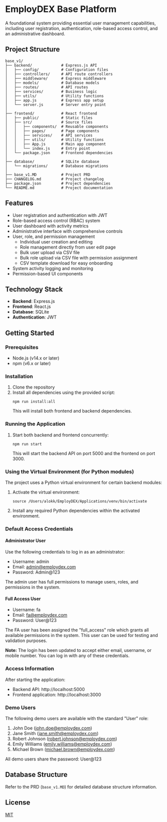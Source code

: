 # EmployDEX Base Platform

A foundational system providing essential user management capabilities, including user registration, authentication, role-based access control, and an administrative dashboard.

## Project Structure

```
base_v1/
├── backend/             # Express.js API
│   ├── config/          # Configuration files
│   ├── controllers/     # API route controllers
│   ├── middleware/      # Express middleware
│   ├── models/          # Database models
│   ├── routes/          # API routes
│   ├── services/        # Business logic
│   ├── utils/           # Utility functions
│   ├── app.js           # Express app setup
│   └── server.js        # Server entry point
│
├── frontend/            # React frontend
│   ├── public/          # Static files
│   ├── src/             # Source files
│   │   ├── components/  # Reusable components
│   │   ├── pages/       # Page components
│   │   ├── services/    # API services
│   │   ├── utils/       # Utility functions
│   │   ├── App.js       # Main app component
│   │   └── index.js     # Entry point
│   └── package.json     # Frontend dependencies
│
├── database/            # SQLite database
│   └── migrations/      # Database migrations
│
├── base_v1.MD           # Project PRD
├── CHANGELOG.md         # Project changelog
├── package.json         # Project dependencies
└── README.md            # Project documentation
```

## Features

- User registration and authentication with JWT
- Role-based access control (RBAC) system
- User dashboard with activity metrics
- Administrative interface with comprehensive controls
- User, role, and permission management
  - Individual user creation and editing
  - Role management directly from user edit page
  - Bulk user upload via CSV file
  - Bulk role upload via CSV file with permission assignment
  - CSV template download for easy onboarding
- System activity logging and monitoring
- Permission-based UI components

## Technology Stack

- **Backend**: Express.js
- **Frontend**: React.js
- **Database**: SQLite
- **Authentication**: JWT

## Getting Started

### Prerequisites

- Node.js (v14.x or later)
- npm (v6.x or later)

### Installation

1. Clone the repository
2. Install all dependencies using the provided script:
   ```
   npm run install:all
   ```
   This will install both frontend and backend dependencies.

### Running the Application

1. Start both backend and frontend concurrently:
   ```
   npm run start
   ```
   This will start the backend API on port 5000 and the frontend on port 3000.

### Using the Virtual Environment (for Python modules)

The project uses a Python virtual environment for certain backend modules:

1. Activate the virtual environment:
   ```
   source /Users/alokk/EmployDEX/Applications/venv/bin/activate
   ```

2. Install any required Python dependencies within the activated environment.

### Default Access Credentials

#### Administrator User
Use the following credentials to log in as an administrator:

- Username: admin
- Email: admin@employdex.com
- Password: Admin@123

The admin user has full permissions to manage users, roles, and permissions in the system.

#### Full Access User
- Username: fa
- Email: fa@employdex.com
- Password: User@123

The FA user has been assigned the "full_access" role which grants all available permissions in the system. This user can be used for testing and validation purposes.

**Note:** The login has been updated to accept either email, username, or mobile number. You can log in with any of these credentials.

### Access Information

After starting the application:

- Backend API: http://localhost:5000
- Frontend application: http://localhost:3000

### Demo Users

The following demo users are available with the standard "User" role:

1. John Doe (john.doe@employdex.com)
2. Jane Smith (jane.smith@employdex.com)
3. Robert Johnson (robert.johnson@employdex.com)
4. Emily Williams (emily.williams@employdex.com)
5. Michael Brown (michael.brown@employdex.com)

All demo users share the password: User@123

## Database Structure

Refer to the PRD (`base_v1.MD`) for detailed database structure information.

## License

[MIT](https://choosealicense.com/licenses/mit/)
